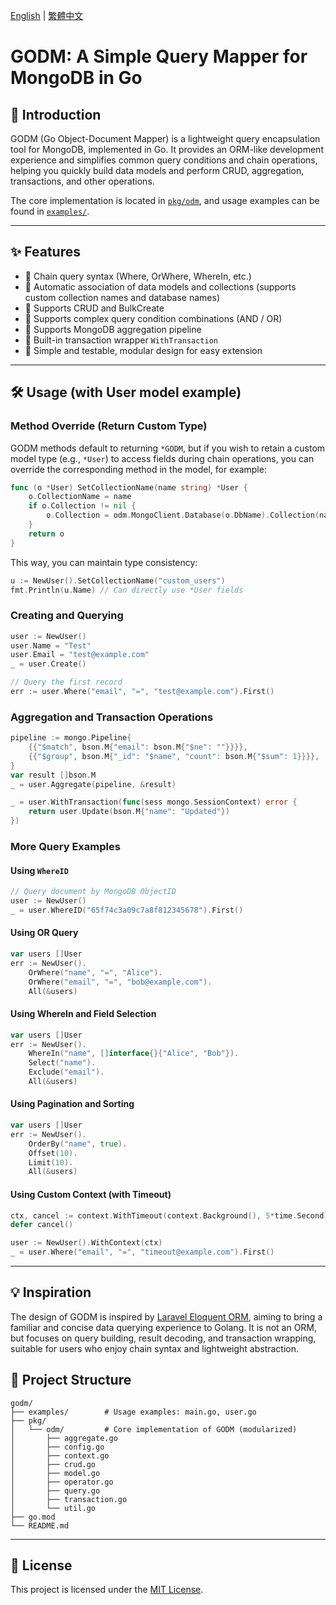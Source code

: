[English](./Readme.en.md) | [繁體中文](../README.md)

# GODM: A Simple Query Mapper for MongoDB in Go

## 🧩 Introduction

GODM (Go Object-Document Mapper) is a lightweight query encapsulation tool for MongoDB, implemented in Go. It provides an ORM-like development experience and simplifies common query conditions and chain operations, helping you quickly build data models and perform CRUD, aggregation, transactions, and other operations.

The core implementation is located in [`pkg/odm`](./pkg/odm), and usage examples can be found in [`examples/`](./examples).

---

## ✨ Features

- 🚀 Chain query syntax (Where, OrWhere, WhereIn, etc.)
- 🔧 Automatic association of data models and collections (supports custom collection names and database names)
- 💾 Supports CRUD and BulkCreate
- 🧠 Supports complex query condition combinations (AND / OR)
- 🔁 Supports MongoDB aggregation pipeline
- 💼 Built-in transaction wrapper `WithTransaction`
- 🧪 Simple and testable, modular design for easy extension

---

## 🛠 Usage (with User model example)

### Method Override (Return Custom Type)

GODM methods default to returning `*GODM`, but if you wish to retain a custom model type (e.g., `*User`) to access fields during chain operations, you can override the corresponding method in the model, for example:

```go
func (o *User) SetCollectionName(name string) *User {
    o.CollectionName = name
    if o.Collection != nil {
        o.Collection = odm.MongoClient.Database(o.DbName).Collection(name)
    }
    return o
}
```

This way, you can maintain type consistency:

```go
u := NewUser().SetCollectionName("custom_users")
fmt.Println(u.Name) // Can directly use *User fields
```

### Creating and Querying

```go
user := NewUser()
user.Name = "Test"
user.Email = "test@example.com"
_ = user.Create()

// Query the first record
err := user.Where("email", "=", "test@example.com").First()
```

### Aggregation and Transaction Operations

```go
pipeline := mongo.Pipeline{
    {{"$match", bson.M{"email": bson.M{"$ne": ""}}}},
    {{"$group", bson.M{"_id": "$name", "count": bson.M{"$sum": 1}}}},
}
var result []bson.M
_ = user.Aggregate(pipeline, &result)

_ = user.WithTransaction(func(sess mongo.SessionContext) error {
    return user.Update(bson.M{"name": "Updated"})
})
```

### More Query Examples

#### Using `WhereID`

```go
// Query document by MongoDB ObjectID
user := NewUser()
_ = user.WhereID("65f74c3a09c7a8f812345678").First()
```

#### Using OR Query

```go
var users []User
err := NewUser().
    OrWhere("name", "=", "Alice").
    OrWhere("email", "=", "bob@example.com").
    All(&users)
```

#### Using WhereIn and Field Selection

```go
var users []User
err := NewUser().
    WhereIn("name", []interface{}{"Alice", "Bob"}).
    Select("name").
    Exclude("email").
    All(&users)
```

#### Using Pagination and Sorting

```go
var users []User
err := NewUser().
    OrderBy("name", true).
    Offset(10).
    Limit(10).
    All(&users)
```

#### Using Custom Context (with Timeout)

```go
ctx, cancel := context.WithTimeout(context.Background(), 5*time.Second)
defer cancel()

user := NewUser().WithContext(ctx)
_ = user.Where("email", "=", "timeout@example.com").First()
```

---

## 💡 Inspiration

The design of GODM is inspired by [Laravel Eloquent ORM](https://laravel.com/docs/eloquent), aiming to bring a familiar and concise data querying experience to Golang. It is not an ORM, but focuses on query building, result decoding, and transaction wrapping, suitable for users who enjoy chain syntax and lightweight abstraction.

## 📂 Project Structure

```
godm/
├── examples/        # Usage examples: main.go, user.go
├── pkg/
│   └── odm/         # Core implementation of GODM (modularized)
│       ├── aggregate.go
│       ├── config.go
│       ├── context.go
│       ├── crud.go
│       ├── model.go
│       ├── operator.go
│       ├── query.go
│       ├── transaction.go
│       └── util.go
├── go.mod
└── README.md
```

---

## 📄 License

This project is licensed under the [MIT License](./LICENSE).
